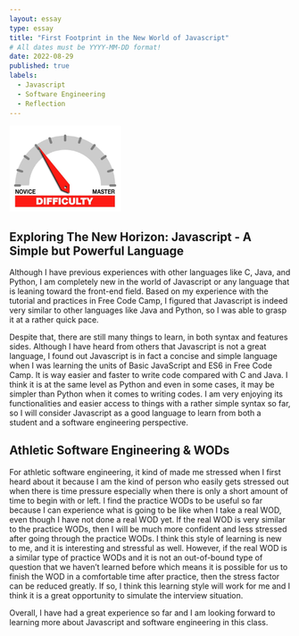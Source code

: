 ```yaml
---
layout: essay
type: essay
title: "First Footprint in the New World of Javascript"
# All dates must be YYYY-MM-DD format!
date: 2022-08-29
published: true
labels:
  - Javascript 
  - Software Engineering
  - Reflection
---
```


<img width="200px" class="rounded float-start pe-4" src="../img/difficulty/degree_difficulty.jpg">


## Exploring The New Horizon: Javascript - A Simple but Powerful Language 

Although I have previous experiences with other languages like C, Java, and Python, I am completely new in the world of Javascript or any language that is leaning toward the front-end field. Based on my experience with the tutorial and practices in Free Code Camp, I figured that Javascript is indeed very similar to other languages like Java and Python, so I was able to grasp it at a rather quick pace. 

Despite that, there are still many things to learn, in both syntax and features sides. Although I have heard from others that Javascript is not a great language, I found out Javascript is in fact a concise and simple language when I was learning the units of Basic JavaScript and ES6 in Free Code Camp. It is way easier and faster to write code compared with C and Java. I think it is at the same level as Python and even in some cases, it may be simpler than Python when it comes to writing codes. I am very enjoying its functionalities and easier access to things with a rather simple syntax so far, so I will consider Javascript as a good language to learn from both a student and a software engineering perspective.

## Athletic Software Engineering & WODs

For athletic software engineering, it kind of made me stressed when I first heard about it because I am the kind of person who easily gets stressed out when there is time pressure especially when there is only a short amount of time to begin with or left. I find the practice WODs to be useful so far because I can experience what is going to be like when I take a real WOD, even though I have not done a real WOD yet. If the real WOD is very similar to the practice WODs, then I will be much more confident and less stressed after going through the practice WODs. I think this style of learning is new to me, and it is interesting and stressful as well. However, if the real WOD is a similar type of practice WODs and it is not an out-of-bound type of question that we haven’t learned before which means it is possible for us to finish the WOD in a comfortable time after practice, then the stress factor can be reduced greatly. If so, I think this learning style will work for me and I think it is a great opportunity to simulate the interview situation.

Overall, I have had a great experience so far and I am looking forward to learning more about Javascript and software engineering in this class.
